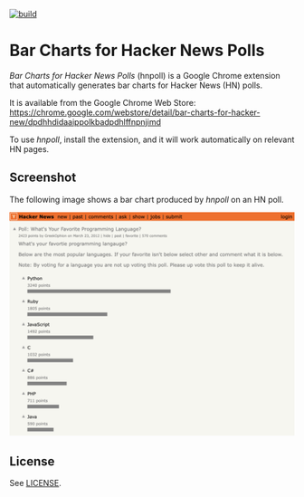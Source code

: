 [![build][badge_thumbnail]][badge_link]

Bar Charts for Hacker News Polls
================================

*Bar Charts for Hacker News Polls* (hnpoll) is a Google Chrome extension that automatically
generates bar charts for Hacker News (HN) polls.

It is available from the Google Chrome Web Store:
https://chrome.google.com/webstore/detail/bar-charts-for-hacker-new/dpdhhdidaaippolkbadpdhlffnpnjimd

To use *hnpoll*, install the extension, and it will work automatically on relevant HN pages.

Screenshot
----------

The following image shows a bar chart produced by *hnpoll* on an HN poll.

<img src="https://github.com/dstein64/media/blob/main/hnpoll/screenshot.png?raw=true" width="796" />

License
-------

See [LICENSE](LICENSE).

[badge_link]: https://github.com/dstein64/hnpoll/actions/workflows/build.yml
[badge_thumbnail]: https://github.com/dstein64/hnpoll/actions/workflows/build.yml/badge.svg
